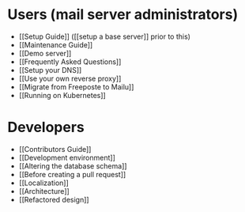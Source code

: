 # Users (mail server administrators)

* [[Setup Guide]] ([[setup a base server]] prior to this)
* [[Maintenance Guide]]
* [[Demo server]]
* [[Frequently Asked Questions]]
* [[Setup your DNS]]
* [[Use your own reverse proxy]]
* [[Migrate from Freeposte to Mailu]]
* [[Running on Kubernetes]]

# Developers

* [[Contributors Guide]]
* [[Development environment]]
* [[Altering the database schema]]
* [[Before creating a pull request]]
* [[Localization]]
* [[Architecture]]
* [[Refactored design]]